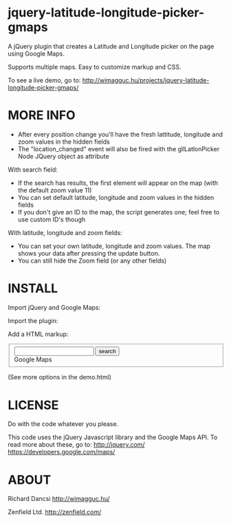 jquery-latitude-longitude-picker-gmaps
======================================

A jQuery plugin that creates a Latitude and Longitude picker on the page using Google Maps.

Supports multiple maps. Easy to customize markup and CSS.

To see a live demo, go to:
http://wimagguc.hu/projects/jquery-latitude-longitude-picker-gmaps/


MORE INFO
=========

- After every position change you'll have the fresh lattitude, longitude and zoom values in the hidden fields
- The "location_changed" event will also be fired with the gllLatlonPicker Node JQuery object as attribute

With search field:
- If the search has results, the first element will appear on the map (with the default zoom value 11)
- You can set default latitude, longitude and zoom values in the hidden fields
- If you don't give an ID to the map, the script generates one; feel free to use custom ID's though

With latitude, longitude and zoom fields:
- You can set your own latitude, longitude and zoom values. The map shows your data after pressing the update button.
- You can still hide the Zoom field (or any other fields)


INSTALL
=======

Import jQuery and Google Maps:
<script src="js/jquery-1.7.2.min.js"></script>
<script src="http://maps.googleapis.com/maps/api/js?sensor=false"></script>

Import the plugin:
<link rel="stylesheet" type="text/css" href="css/jquery-gmaps-latlon-picker.css"/>
<script src="js/jquery-gmaps-latlon-picker.js"></script>

Add a HTML markup:
<fieldset class="gllpLatlonPicker">
	<input type="text" class="gllpSearchField">
    <input type="button" class="gllpSearchButton" value="search">
	<div class="gllpMap">Google Maps</div>
	<input type="hidden" class="gllpLatitude" value="20"/>
	<input type="hidden" class="gllpLongitude" value="20"/>
	<input type="hidden" class="gllpZoom" value="3"/>
</fieldset>

(See more options in the demo.html)


LICENSE
=======

Do with the code whatever you please.

This code uses the jQuery Javascript library and the Google Maps API. To read more about these, go to:
http://jquery.com/
https://developers.google.com/maps/

ABOUT
=====

Richard Dancsi
http://wimagguc.hu/

Zenfield Ltd.
http://zenfield.com/
